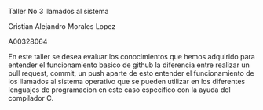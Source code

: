 Taller No 3 llamados al sistema

Cristian Alejandro Morales Lopez

A00328064


En este taller se desea evaluar los conocimientos que hemos adquirido para entender el funcionamiento basico de github
la diferencia entre realizar un pull request, commit, un push aparte de esto entender el funcionamiento de los llamados
al sistema operativo que se pueden utilizar en los diferentes lenguajes de programacion en este caso especifico con la ayuda 
del compilador C.

